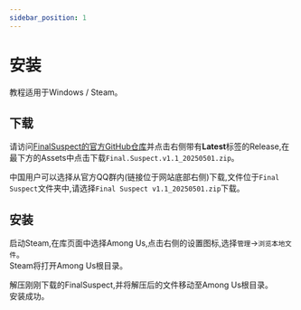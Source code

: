 ```yaml
---
sidebar_position: 1
---
```


# 安装

教程适用于Windows / Steam。

## 下载

请访问[FinalSuspect的官方GitHub仓库](https://github.com/XtremeWave/FinalSuspect)并点击右侧带有**Latest**标签的Release,在最下方的Assets中点击下载`Final.Suspect.v1.1_20250501.zip`。

中国用户可以选择从官方QQ群内(链接位于网站底部右侧)下载,文件位于`Final Suspect`文件夹中,请选择`Final Suspect v1.1_20250501.zip`下载。

## 安装

启动Steam,在库页面中选择Among Us,点击右侧的设置图标,选择`管理`→`浏览本地文件`。\
Steam将打开Among Us根目录。

解压刚刚下载的FinalSuspect,并将解压后的文件移动至Among Us根目录。\
安装成功。